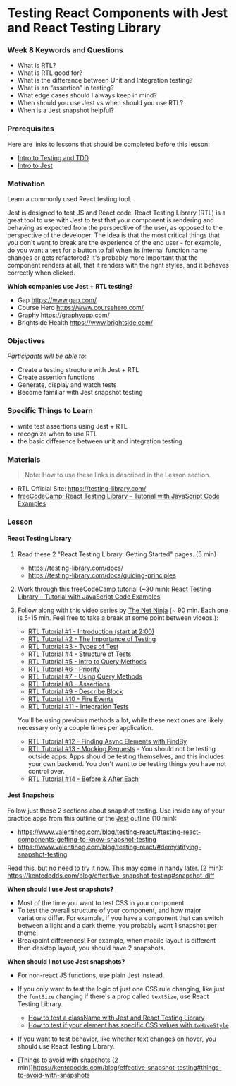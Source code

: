# Testing React Components with Jest and React Testing Library

### Week 8 Keywords and Questions

- What is RTL?
- What is RTL good for?
- What is the difference between Unit and Integration testing?
- What is an “assertion” in testing?
- What edge cases should I always keep in mind?
- When should you use Jest vs when should you use RTL?
- When is a Jest snapshot helpful?

### Prerequisites

Here are links to lessons that should be completed before this lesson:

- [Intro to Testing and TDD](testing-and-tdd.md)
- [Intro to Jest](jest.md)

### Motivation

Learn a commonly used React testing tool.

Jest is designed to test JS and React code. React Testing Library (RTL) is a great tool to use with Jest to test that your component is rendering and behaving as expected from the perspective of the user, as opposed to the perspective of the developer. The idea is that the most critical things that you don't want to break are the experience of the end user - for example, do you want a test for a button to fail when its internal function name changes or gets refactored? It's probably more important that the component renders at all, that it renders with the right styles, and it behaves correctly when clicked.

**Which companies use Jest + RTL testing?**

- Gap https://www.gap.com/
- Course Hero https://www.coursehero.com/
- Graphy https://graphyapp.com/
- Brightside Health https://www.brightside.com/

### Objectives

_Participants will be able to:_

- Create a testing structure with Jest + RTL
- Create assertion functions
- Generate, display and watch tests
- Become familiar with Jest snapshot testing

### Specific Things to Learn

- write test assertions using Jest + RTL
- recognize when to use RTL
- the basic difference between unit and integration testing

### Materials

> Note: How to use these links is described in the Lesson section.

- RTL Official Site: https://testing-library.com/
- [freeCodeCamp: React Testing Library – Tutorial with JavaScript Code Examples](https://www.freecodecamp.org/news/react-testing-library-tutorial-javascript-example-code/)

### Lesson

#### React Testing Library

1. Read these 2 "React Testing Library: Getting Started" pages. (5 min)

   - https://testing-library.com/docs/
   - https://testing-library.com/docs/guiding-principles

2. Work through this freeCodeCamp tutorial (~30 min): [React Testing Library – Tutorial with JavaScript Code Examples](https://www.freecodecamp.org/news/react-testing-library-tutorial-javascript-example-code/)

3. Follow along with this video series by [The Net Ninja](https://www.youtube.com/channel/UCW5YeuERMmlnqo4oq8vwUpg) (~ 90 min. Each one is 5-15 min. Feel free to take a break at some point between videos.):

   - [RTL Tutorial #1 - Introduction (start at 2:00)](https://youtu.be/7dTTFW7yACQ?t=119)
   - [RTL Tutorial #2 - The Importance of Testing](https://youtu.be/tit8PecSH70)
   - [RTL Tutorial #3 - Types of Test](https://youtu.be/n_sS-GAgZ98)
   - [RTL Tutorial #4 - Structure of Tests](https://youtu.be/SppbtlpPZu4)
   - [RTL Tutorial #5 - Intro to Query Methods](https://youtu.be/Yghw9FkNGsc)
   - [RTL Tutorial #6 - Priority](https://youtu.be/PLL5Pvuk-tw)
   - [RTL Tutorial #7 - Using Query Methods](https://youtu.be/l9qr3EuLE_8)
   - [RTL Tutorial #8 - Assertions](https://youtu.be/3ugQRXRToFA)
   - [RTL Tutorial #9 - Describe Block](https://youtu.be/kVzw_f7TfCE)
   - [RTL Tutorial #10 - Fire Events](https://youtu.be/0Y11K7KSC80)
   - [RTL Tutorial #11 - Integration Tests](https://youtu.be/6wbnwsKrnYU)

   You'll be using previous methods a lot, while these next ones are likely necessary only a couple times per application.

   - [RTL Tutorial #12 - Finding Async Elements with FindBy](https://youtu.be/V2wWLM8VX5k)
   - [RTL Tutorial #13 - Mocking Requests](https://youtu.be/TBZy-Rc-xX0) - You should not be testing outside apps. Apps should be testing themselves, and this includes your own backend. You don't want to be testing things you have not control over.
   - [RTL Tutorial #14 - Before & After Each](https://youtu.be/MtiQMhzjQrY)

#### Jest Snapshots

Follow just these 2 sections about snapshot testing. Use inside any of your practice apps from this outline or the [Jest](jest.md) outline (10 min):

- https://www.valentinog.com/blog/testing-react/#testing-react-components-getting-to-know-snapshot-testing
- https://www.valentinog.com/blog/testing-react/#demystifying-snapshot-testing

Read this, but no need to try it now. This may come in handy later. (2 min): https://kentcdodds.com/blog/effective-snapshot-testing#snapshot-diff

**When should I use Jest snapshots?**

- Most of the time you want to test CSS in your component.
- To test the overall structure of your component, and how major variations differ. For example, if you have a component that can switch between a light and a dark theme, you probably want 1 snapshot per theme.
- Breakpoint differences! For example, when mobile layout is different then desktop layout, you should have 2 snapshots.

**When should I not use Jest snapshots?**

- For non-react JS functions, use plain Jest instead.
- If you only want to test the logic of just one CSS rule changing, like just the `fontSize` changing if there's a prop called `textSize`, use React Testing Library.
  - [How to test a className with Jest and React Testing Library](https://www.semicolonworld.com/question/72512/how-to-test-a-classname-with-jest-and-react-testing-library)
  - [How to test if your element has specific CSS values with `toHaveStyle`](https://github.com/testing-library/jest-dom#tohavestyle)
- If you want to test behavior, like whether text changes on hover, you should use React Testing Library.

- [Things to avoid with snapshots (2 min)]https://kentcdodds.com/blog/effective-snapshot-testing#things-to-avoid-with-snapshots
